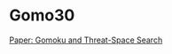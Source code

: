 # Gomo30

[Paper: Gomoku and Threat-Space Search](https://www.researchgate.net/publication/2252447_Go-Moku_and_Threat_Space_Search "(PDF) Go-Moku and Threat-Space Search")
